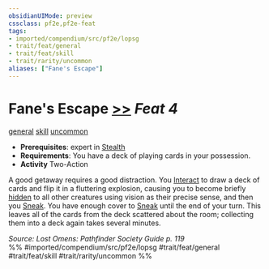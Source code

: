 ```yaml
---
obsidianUIMode: preview
cssclass: pf2e,pf2e-feat
tags:
- imported/compendium/src/pf2e/lopsg
- trait/feat/general
- trait/feat/skill
- trait/rarity/uncommon
aliases: ["Fane's Escape"]
---
```

# Fane's Escape  [>>](chapter-9-playing-the-game.md#Actions "Two-Action") *Feat 4*  
[general](general.md)  [skill](skill.md)  [uncommon](uncommon.md)  

- **Prerequisites**: expert in [Stealth](../skills.md#Stealth)
- **Requirements**: You have a deck of playing cards in your possession.
- **Activity** Two-Action

A good getaway requires a good distraction. You [Interact](interact.md) to draw a deck of cards and flip it in a fluttering explosion, causing you to become briefly [hidden](conditions.md#Hidden) to all other creatures using vision as their precise sense, and then you [Sneak](sneak.md). You have enough cover to [Sneak](sneak.md) until the end of your turn. This leaves all of the cards from the deck scattered about the room; collecting them into a deck again takes several minutes.

*Source: Lost Omens: Pathfinder Society Guide p. 119*  
%% #imported/compendium/src/pf2e/lopsg #trait/feat/general #trait/feat/skill #trait/rarity/uncommon %%